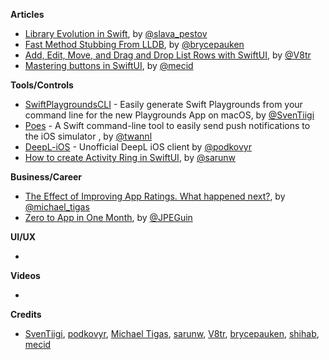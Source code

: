 
**Articles**

* [Library Evolution in Swift](https://swift.org/blog/library-evolution/), by [@slava_pestov](https://twitter.com/slava_pestov/)
* [Fast Method Stubbing From LLDB](https://bryce.co/lldb-method-stubbing/), by [@brycepauken](https://twitter.com/brycepauken)
* [Add, Edit, Move, and Drag and Drop List Rows with SwiftUI](https://www.vadimbulavin.com/add-edit-move-and-drag-and-drop-in-swiftui-list/), by [@V8tr](https://twitter.com/V8tr)
* [Mastering buttons in SwiftUI](https://swiftwithmajid.com/2020/02/19/mastering-buttons-in-swiftui/), by [@mecid](https://twitter.com/mecid)

**Tools/Controls**

* [SwiftPlaygroundsCLI](https://github.com/SvenTiigi/SwiftPlaygroundsCLI) - Easily generate Swift Playgrounds from your command line for the new Playgrounds App on macOS, by [@SvenTiigi](https://twitter.com/SvenTiigi)
* [Poes](https://github.com/AvdLee/Poes) - A Swift command-line tool to easily send push notifications to the iOS simulator , by [@twannl](https://www.twitter.com/twannl)
* [DeepL-iOS](https://github.com/podkovyrin/deepl-ios) - Unofficial DeepL iOS client by [@podkovyr](http://twitter.com/podkovyr)
* [How to create Activity Ring in SwiftUI](https://sarunw.com/posts/how-to-create-activity-ring-in-swiftui/), by [@sarunw](https://twitter.com/sarunw)

**Business/Career**

* [The Effect of Improving App Ratings. What happened next?](https://heyimakeapps.com/blog/the-effect-of-improving-app-ratings-what-happened-next), by [@michael_tigas](http://twitter.com/michael_tigas)
* [Zero to App in One Month](https://medium.com/@shihab.mehboob/zero-to-app-in-one-month-88a8b0f425dc), by [@JPEGuin](http://twitter.com/JPEGuin)

**UI/UX**

* 

**Videos**

* 

**Credits**

* [SvenTiigi](https://github.com/SvenTiigi), [podkovyr](https://github.com/podkovyrin), [Michael Tigas](https://github.com/teeeeeegz/), [sarunw](https://github.com/sarunw), [V8tr](https://github.com/V8tr), [brycepauken](https://github.com/brycepauken),  [shihab](https://github.com/shihabM), [mecid](https://github.com/mecid)

